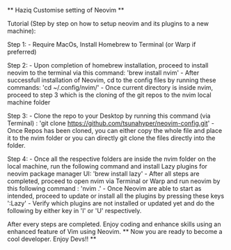 ** Haziq Customise setting of Neovim **

Tutorial (Step by step on how to setup neovim and its plugins to a new machine):

Step 1: - Require MacOs, Install Homebrew to Terminal (or Warp if preferred)

Step 2: 
    - Upon completion of homebrew installation, proceed to install neovim to the terminal via this command: 'brew install nvim' 
    - After successfull installation of Neovim, cd to the config files by running these commands: 'cd ~/.config/nvim/' 
    - Once current directory is inside nvim, proceed to step 3 which is the cloning of the git repos to the nvim local machine folder

Step 3: 
    - Clone the repo to your Desktop by running this command (via Terminal) : 'git clone https://github.com/tsunahyper/neovim-config.git' 
    - Once Repos has been cloned, you can either copy the whole file and place it to the nvim folder or you can directly git clone the files directly into the folder.

Step 4: 
    - Once all the respective folders are inside the nvim folder on the local machine, run the following command and install Lazy plugins for neovim package manager UI: 'brew install lazy' 
    - After all steps are completed, proceed to open nvim via Terminal or Warp and run neovim by this following command : 'nvim .' 
    - Once Neovim are able to start as intended, proceed to update or install all the plugins by pressing these keys ':Lazy' 
    - Verify which plugins are not installed or updated yet and do the following by either key in 'I' or 'U' respectively.

After every steps are completed. Enjoy coding and enhance skills using an enhanced feature of Vim using Neovim.
** Now you are ready to become a cool developer. Enjoy Devs!! **
